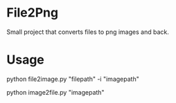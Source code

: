 # File2Png
Small project that converts files to png images and back.

# Usage
python file2image.py "filepath" -i "imagepath"

python image2file.py "imagepath"
